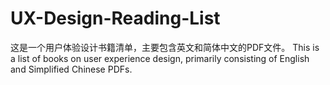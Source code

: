 # UX-Design-Reading-List
这是一个用户体验设计书籍清单，主要包含英文和简体中文的PDF文件。   This is a list of books on user experience design, primarily consisting of English and Simplified Chinese PDFs.     
